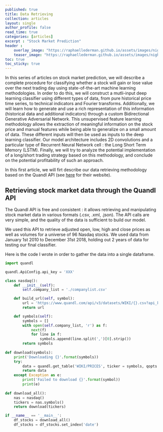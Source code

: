 ```yaml
---
published: true
title: Data Retrieving
collection: articles
layout: single
author_profile: false
read_time: true
categories: [articles]
excerpt : "Stock Market Prediction"
header :
    overlay_image: "https://raphaellederman.github.io/assets/images/night.jpg"
    teaser_image: "https://raphaellederman.github.io/assets/images/night.jpg"
toc: true
toc_sticky: true
---
```


In this series of articles on stock market prediction, we will describe a complete procedure for classifying whether a stock will gain or lose value over the next trading day using state-of-the-art machine learning methodologies. In order to do this, we will construct a mutli-input deep learning classifier using different types of data, from pure historical price time series, to technical indicators and Fourier transforms. Additionally, we will learn how to generate and use a rich representation of this information (historical data and additional indicators) through a custom Bidirectional Generative Adversarial Network. This unsupervised feature learning methodology allows the extraction of meaningful information on the stock price and manual features while being able to generalize on a small amount of data. These different inputs will then be used as inputs to the deep learning classifier. Our model architecture includes 2D convolutions and a particular type of Recurrent Neural Network cell : the Long Short Term Memory (LSTM). Finally, we will try to analyze the potential implementation of a long/short trading strategy based on this methodology, and conclude on the potential profitability of such an approach.

In this first article, we will firt describe our data retrieving methodology based on the Quandl API (see [here](https://www.quandl.com/tools/api) for their website).

<script type="text/javascript" async
    src="https://cdn.mathjax.org/mathjax/latest/MathJax.js?config=TeX-MML-AM_CHTML">
</script>

## Retrieving stock market data through the Quandl API

 The Quandl API is free and consistent : it allows retrieving and manipulating stock market data in various formats (.csv, .xml, .json). The API calls are very simple, and the quality of the data is sufficient to build our model.

We used this API to retrieve adjusted open, low, high and close prices as well as volumes for a universe of 96 Nasdaq stocks. We used data from January 1st 2010 to December 31st 2018, holding out 2 years of data for testing our final classifier. 

Here is the code I wrote in order to gather the data into a single dataframe.

```python
import quandl

quandl.ApiConfig.api_key = 'XXX'

class nasdaq():
    def __init__(self):
        self.company_list = './companylist.csv'

    def build_url(self, symbol):
        url = 'https://www.quandl.com/api/v3/datasets/WIKI/{}.csv?api_key={}'.format(symbol, quandl_api_key)
        return url

    def symbols(self):
        symbols = []
        with open(self.company_list, 'r') as f:
            next(f)
            for line in f:
                symbols.append(line.split(',')[0].strip())
        return symbols
    
def download(symbols):
    print('Downloading {}'.format(symbols))
    try:
        data = quandl.get_table('WIKI/PRICES', ticker = symbols, qopts = { 'columns': ['ticker', 'date', 'adj_open', 'adj_high', 'adj_low', 'adj_close', 'adj_volume'] }, date = { 'gte': '2010-01-01', 'lte': '2018-12-31' }, paginate=True)
        return data
    except Exception as e:
        print('Failed to download {}'.format(symbol))
        print(e)
        
def download_all():
    nas = nasdaq()
    tickers = nas.symbols()
    return download(tickers)

if __name__ == '__main__':
    df_stocks = download_all()
    df_stocks = df_stocks.set_index('date')
```
